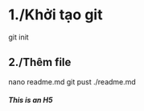 # 1./Khởi tạo git

git init

## 2./Thêm file

nano readme.md
git pust ./readme.md

##### This is an H5
